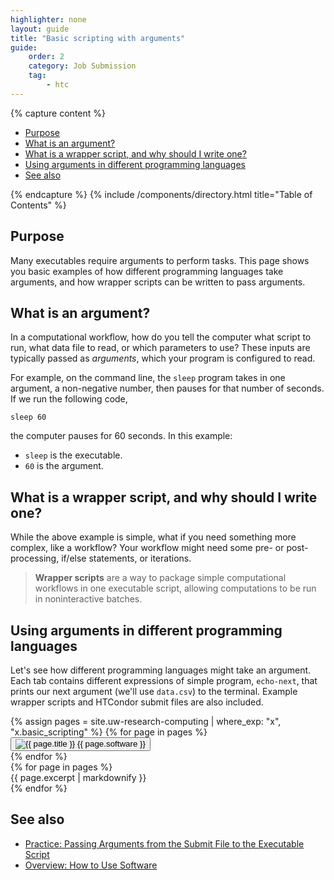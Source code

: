 ```yaml
---
highlighter: none
layout: guide
title: "Basic scripting with arguments"
guide:
    order: 2
    category: Job Submission
    tag:
        - htc
---
```

<script type="text/javascript" src="{{ '/assets/js/pages/software-overview.js' | relative_url }}" defer></script>

{% capture content %}

- [Purpose](#purpose)
- [What is an argument?](#what-is-an-argument)
- [What is a wrapper script, and why should I write one?](#what-is-a-wrapper-script-and-why-should-i-write-one)
- [Using arguments in different programming languages](#using-arguments-in-different-programming-languages)
- [See also](#see-also)

{% endcapture %}
{% include /components/directory.html title="Table of Contents" %}

## Purpose

Many executables require arguments to perform tasks. This page shows you basic examples of how different programming languages take arguments, and how wrapper scripts can be written to pass arguments.

## What is an argument?

In a computational workflow, how do you tell the computer what script to run, what data file to read, or which parameters to use? These inputs are typically passed as *arguments*, which your program is configured to read.

For example, on the command line, the `sleep` program takes in one argument, a non-negative number, then pauses for that number of seconds. If we run the following code,
```
sleep 60
```
the computer pauses for 60 seconds. In this example:
* `sleep` is the executable.
* `60` is the argument.

## What is a wrapper script, and why should I write one?

While the above example is simple, what if you need something more complex, like a workflow? Your workflow might need some pre- or post-processing, if/else statements, or iterations.

> **Wrapper scripts** are a way to package simple computational workflows in one executable script, allowing computations to be run in noninteractive batches.

## Using arguments in different programming languages

Let's see how different programming languages might take an argument. Each tab contains different expressions of simple program, `echo-next`, that prints our next argument (we'll use `data.csv`) to the terminal. Example wrapper scripts and HTCondor submit files are also included.

<div class="shadow p-3 border rounded">
    <div class="row gx-1">
        {% assign pages = site.uw-research-computing | where_exp: "x", "x.basic_scripting" %}
        {% for page in pages %}
            <div class="col col-6 col-md-2">
               <button class="btn btn-guide mb-lg-0 d-flex flex-column {% if forloop.first %}btn-guide-highlighted{% endif %}" href="#code" onclick="showExcerpt('{{ page.title | slugify }}', 'side-divider')">
                  <img class="img-btn-guide mx-auto" src="{{ page.icon }}" alt="{{ page.title }}">
                  <span class="mx-auto">{{ page.software }}</span>
               </button>
            </div>
        {% endfor %}
    </div>
    <div class="card-body side-divider" style="display: block;">
        {% for page in pages %}
            <div class="excerpt" id="{{ page.title | slugify }}" style="display: {% if forloop.first %}block{% else %}none{% endif %};">
                {{ page.excerpt | markdownify }}
            </div>
        {% endfor %}
    </div>
</div>

## See also
* [Practice: Passing Arguments from the Submit File to the Executable Script](htc-passing-arguments)
* [Overview: How to Use Software](software-overview-htc)